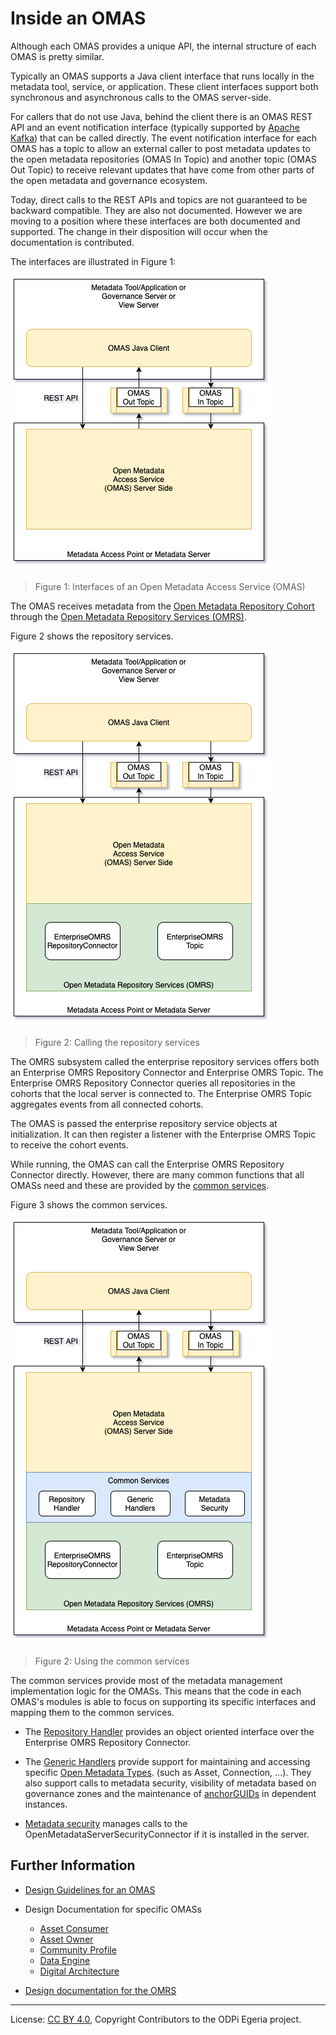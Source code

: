 <!-- SPDX-License-Identifier: CC-BY-4.0 -->
<!-- Copyright Contributors to the ODPi Egeria project. -->

# Inside an OMAS

Although each OMAS provides a unique API, the internal structure
of each OMAS is pretty similar.  

Typically an OMAS supports a Java client interface that runs locally in the metadata tool,
service, or application.  These client interfaces support both synchronous
and asynchronous calls to the OMAS server-side.

For callers that do not use Java, behind the client there is an OMAS REST API and an
event notification interface (typically supported
by [Apache Kafka](https://kafka.apache.org/)) that can be called directly. 
The event notification interface for each OMAS has a topic to
allow an external caller to post metadata updates to the open metadata
repositories (OMAS In Topic) and another topic (OMAS Out Topic) to receive
relevant updates that have come from other parts of the
open metadata and governance ecosystem.

Today, direct calls to the REST APIs and topics are not guaranteed
to be backward compatible.  They are also not documented.
However we are moving to a position where these interfaces are
both documented and supported.  The change in their disposition will
occur when the documentation is contributed.

The interfaces are illustrated in Figure 1:

![Figure 1](access-services-overview.png)
> Figure 1: Interfaces of an Open Metadata Access Service (OMAS)

The OMAS receives metadata from the
[Open Metadata Repository Cohort](../../../admin-services/docs/concepts/cohort-member.md)
through the [Open Metadata Repository Services (OMRS)](../../../repository-services).

Figure 2 shows the repository services.

![Figure 2](access-services-repository-services.png)
> Figure 2: Calling the repository services

The OMRS subsystem called the enterprise repository services offers both an Enterprise OMRS Repository
Connector and Enterprise OMRS Topic.  The Enterprise OMRS Repository Connector queries all repositories
in the cohorts that the local server is connected to.  The Enterprise OMRS Topic aggregates
events from all connected cohorts.

The OMAS is passed the enterprise repository service objects at initialization. 
It can then register a listener with the Enterprise OMRS Topic to receive the cohort events.

While running, the OMAS can call the Enterprise OMRS Repository Connector
directly.  However, there are many common functions that all OMASs need and these
are provided by the [common services](../../../common-services).

Figure 3 shows the common services.

![Figure 2](access-services-common-services.png)
> Figure 2: Using the common services

The common services provide most of the metadata management implementation logic for the
OMASs.  This means that the code in each OMAS's modules is able to
focus on supporting its specific interfaces and mapping them to the common services.

 * The [Repository Handler](../../../common-services/repository-handler) provides an object oriented interface over
the Enterprise OMRS Repository Connector.

 * The [Generic Handlers](../../../common-services/generic-handlers) provide support for maintaining and accessing
specific [Open Metadata Types](../../../../open-metadata-publication/website/open-metadata-types).
(such as Asset, Connection, ...).  They also
support calls to metadata security, visibility of metadata based on
governance zones and the maintenance of [anchorGUIDs](../concepts/anchor.md) in
dependent instances.

 * [Metadata security](../../../common-services/metadata-security) manages calls to the 
OpenMetadataServerSecurityConnector if it is installed in the server.

## Further Information

* [Design Guidelines for an OMAS](access-services-design-guidelines.md)

* Design Documentation for specific OMASs
   * [Asset Consumer](../../asset-consumer/docs/design)
   * [Asset Owner](../../asset-owner/docs/design)
   * [Community Profile](../../community-profile/docs/design)
   * [Data Engine](../../data-engine/docs/design)
   * [Digital Architecture](../../digital-architecture/docs/design)
   
* [Design documentation for the OMRS](../../../repository-services/docs)


----
License: [CC BY 4.0](https://creativecommons.org/licenses/by/4.0/),
Copyright Contributors to the ODPi Egeria project.